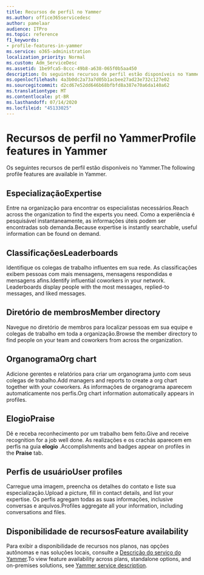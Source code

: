 ```yaml
---
title: Recursos de perfil no Yammer
ms.author: office365servicedesc
author: pamelaar
audience: ITPro
ms.topic: reference
f1_keywords:
- profile-features-in-yammer
ms.service: o365-administration
localization_priority: Normal
ms.custom: Adm_ServiceDesc
ms.assetid: 1be9fca5-8ccc-49b8-a638-065f0b5aa450
description: Os seguintes recursos de perfil estão disponíveis no Yammer.
ms.openlocfilehash: 4a3b0dc2a73a7d05b1acbee27ad23e732c127e02
ms.sourcegitcommit: d2cd67e52dd646b68bfbfd8a387e70a6da140a62
ms.translationtype: MT
ms.contentlocale: pt-BR
ms.lasthandoff: 07/14/2020
ms.locfileid: "45133025"
---
```

# <a name="profile-features-in-yammer"></a><span data-ttu-id="a5b71-103">Recursos de perfil no Yammer</span><span class="sxs-lookup"><span data-stu-id="a5b71-103">Profile features in Yammer</span></span>

<span data-ttu-id="a5b71-104">Os seguintes recursos de perfil estão disponíveis no Yammer.</span><span class="sxs-lookup"><span data-stu-id="a5b71-104">The following profile features are available in Yammer.</span></span>
 
## <a name="expertise"></a><span data-ttu-id="a5b71-105">Especialização</span><span class="sxs-lookup"><span data-stu-id="a5b71-105">Expertise</span></span>

<span data-ttu-id="a5b71-106">Entre na organização para encontrar os especialistas necessários.</span><span class="sxs-lookup"><span data-stu-id="a5b71-106">Reach across the organization to find the experts you need.</span></span> <span data-ttu-id="a5b71-107">Como a experiência é pesquisável instantaneamente, as informações úteis podem ser encontradas sob demanda.</span><span class="sxs-lookup"><span data-stu-id="a5b71-107">Because expertise is instantly searchable, useful information can be found on demand.</span></span>

## <a name="leaderboards"></a><span data-ttu-id="a5b71-108">Classificações</span><span class="sxs-lookup"><span data-stu-id="a5b71-108">Leaderboards</span></span>

<span data-ttu-id="a5b71-p102">Identifique os colegas de trabalho influentes em sua rede. As classificações exibem pessoas com mais mensagens, mensagens respondidas e mensagens afins.</span><span class="sxs-lookup"><span data-stu-id="a5b71-p102">Identify influential coworkers in your network. Leaderboards display people with the most messages, replied-to messages, and liked messages.</span></span>

## <a name="member-directory"></a><span data-ttu-id="a5b71-111">Diretório de membros</span><span class="sxs-lookup"><span data-stu-id="a5b71-111">Member directory</span></span>

<span data-ttu-id="a5b71-112">Navegue no diretório de membros para localizar pessoas em sua equipe e colegas de trabalho em toda a organização.</span><span class="sxs-lookup"><span data-stu-id="a5b71-112">Browse the member directory to find people on your team and coworkers from across the organization.</span></span>
  
## <a name="org-chart"></a><span data-ttu-id="a5b71-113">Organograma</span><span class="sxs-lookup"><span data-stu-id="a5b71-113">Org chart</span></span>

<span data-ttu-id="a5b71-114">Adicione gerentes e relatórios para criar um organograma junto com seus colegas de trabalho.</span><span class="sxs-lookup"><span data-stu-id="a5b71-114">Add managers and reports to create a org chart together with your coworkers.</span></span> <span data-ttu-id="a5b71-115">As informações de organograma aparecem automaticamente nos perfis.</span><span class="sxs-lookup"><span data-stu-id="a5b71-115">Org chart information automatically appears in profiles.</span></span>
  
## <a name="praise"></a><span data-ttu-id="a5b71-116">Elogio</span><span class="sxs-lookup"><span data-stu-id="a5b71-116">Praise</span></span>

<span data-ttu-id="a5b71-117">Dê e receba reconhecimento por um trabalho bem feito.</span><span class="sxs-lookup"><span data-stu-id="a5b71-117">Give and receive recognition for a job well done.</span></span> <span data-ttu-id="a5b71-118">As realizações e os crachás aparecem em perfis na guia **elogio** .</span><span class="sxs-lookup"><span data-stu-id="a5b71-118">Accomplishments and badges appear on profiles in the **Praise** tab.</span></span>
 
## <a name="user-profiles"></a><span data-ttu-id="a5b71-119">Perfis de usuário</span><span class="sxs-lookup"><span data-stu-id="a5b71-119">User profiles</span></span>

<span data-ttu-id="a5b71-120">Carregue uma imagem, preencha os detalhes do contato e liste sua especialização.</span><span class="sxs-lookup"><span data-stu-id="a5b71-120">Upload a picture, fill in contact details, and list your expertise.</span></span> <span data-ttu-id="a5b71-121">Os perfis agregam todas as suas informações, inclusive conversas e arquivos.</span><span class="sxs-lookup"><span data-stu-id="a5b71-121">Profiles aggregate all your information, including conversations and files.</span></span>
  
## <a name="feature-availability"></a><span data-ttu-id="a5b71-122">Disponibilidade de recursos</span><span class="sxs-lookup"><span data-stu-id="a5b71-122">Feature availability</span></span>

<span data-ttu-id="a5b71-123">Para exibir a disponibilidade de recursos nos planos, nas opções autônomas e nas soluções locais, consulte a [Descrição do serviço do Yammer](yammer-service-description.md).</span><span class="sxs-lookup"><span data-stu-id="a5b71-123">To view feature availability across plans, standalone options, and on-premises solutions, see [Yammer service description](yammer-service-description.md).</span></span>
  

